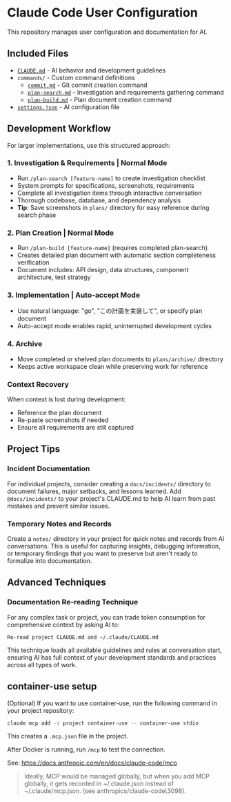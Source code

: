 # Claude Code User Configuration

This repository manages user configuration and documentation for AI.

## Included Files

- [`CLAUDE.md`](CLAUDE.md) - AI behavior and development guidelines
- `commands/` - Custom command definitions
  - [`commit.md`](commands/commit.md) - Git commit creation command
  - [`plan-search.md`](commands/plan-search.md) - Investigation and requirements gathering command
  - [`plan-build.md`](commands/plan-build.md) - Plan document creation command
- [`settings.json`](settings.json) - AI configuration file


## Development Workflow

For larger implementations, use this structured approach:

### 1. Investigation & Requirements | Normal Mode
- Run `/plan-search [feature-name]` to create investigation checklist
- System prompts for specifications, screenshots, requirements
- Complete all investigation items through interactive conversation
- Thorough codebase, database, and dependency analysis
- **Tip**: Save screenshots in `plans/` directory for easy reference during search phase

### 2. Plan Creation | Normal Mode  
- Run `/plan-build [feature-name]` (requires completed plan-search)
- Creates detailed plan document with automatic section completeness verification
- Document includes: API design, data structures, component architecture, test strategy

### 3. Implementation | Auto-accept Mode
- Use natural language: "go", "この計画を実装して", or specify plan document
- Auto-accept mode enables rapid, uninterrupted development cycles

### 4. Archive
- Move completed or shelved plan documents to `plans/archive/` directory
- Keeps active workspace clean while preserving work for reference

### Context Recovery
When context is lost during development:
- Reference the plan document
- Re-paste screenshots if needed
- Ensure all requirements are still captured


## Project Tips

### Incident Documentation
For individual projects, consider creating a `docs/incidents/` directory to document failures, major setbacks, and lessons learned. Add `@docs/incidents/` to your project's CLAUDE.md to help AI learn from past mistakes and prevent similar issues.

### Temporary Notes and Records
Create a `notes/` directory in your project for quick notes and records from AI conversations. This is useful for capturing insights, debugging information, or temporary findings that you want to preserve but aren't ready to formalize into documentation.


## Advanced Techniques

### Documentation Re-reading Technique
For any complex task or project, you can trade token consumption for comprehensive context by asking AI to:
```
Re-read project CLAUDE.md and ~/.claude/CLAUDE.md
```
This technique loads all available guidelines and rules at conversation start, ensuring AI has full context of your development standards and practices across all types of work.


## container-use setup

(Optional) If you want to use container-use, run the following command in your project repository:

```bash
claude mcp add -s project container-use -- container-use stdio
```

This creates a `.mcp.json` file in the project.

After Docker is running, run `/mcp` to test the connection.

See: https://docs.anthropic.com/en/docs/claude-code/mcp

> Ideally, MCP would be managed globally, but when you add MCP globally, it gets recorded in ~/.claude.json instead of ~/.claude/mcp.json. (see anthropics/claude-code\3098).


